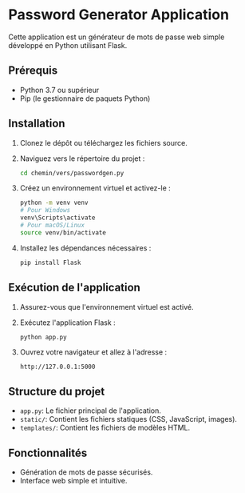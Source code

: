 
# Password Generator Application

Cette application est un générateur de mots de passe web simple développé en Python utilisant Flask.

## Prérequis

- Python 3.7 ou supérieur
- Pip (le gestionnaire de paquets Python)

## Installation

1. Clonez le dépôt ou téléchargez les fichiers source.

2. Naviguez vers le répertoire du projet :


    ```sh
    cd chemin/vers/passwordgen.py
    ```

3. Créez un environnement virtuel et activez-le :


    ```sh
    python -m venv venv
    # Pour Windows
    venv\Scripts\activate
    # Pour macOS/Linux
    source venv/bin/activate
    ```

4. Installez les dépendances nécessaires :
    ```sh
    pip install Flask
    ```

## Exécution de l'application

1. Assurez-vous que l'environnement virtuel est activé.

2. Exécutez l'application Flask :


    ```sh
    python app.py
    ```

3. Ouvrez votre navigateur et allez à l'adresse :


    ```
    http://127.0.0.1:5000
    ```

## Structure du projet

- `app.py`: Le fichier principal de l'application.
- `static/`: Contient les fichiers statiques (CSS, JavaScript, images).
- `templates/`: Contient les fichiers de modèles HTML.

## Fonctionnalités

- Génération de mots de passe sécurisés.
- Interface web simple et intuitive.

